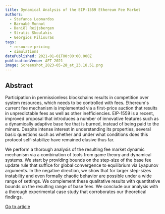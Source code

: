 ```yaml
---
title: Dynamical Analysis of the EIP-1559 Ethereum Fee Market
authors:
  - Stefanos Leonardos
  - Barnabé Monnot
  - Daniël Reijsbergen
  - Stratis Skoulakis
  - Georgios Piliouras
tags:
  - resource-pricing
  - simulations
datePublished: 2021-01-01T00:00:00.000Z
publicationVenue: AFT 2021
image: Screenshot_2023-05-28_at_23.18.51.png
---
```


## Abstract

Participation in permissionless blockchains results in competition over system resources, which needs to be controlled with fees. Ethereum's current fee mechanism is implemented via a first-price auction that results in unpredictable fees as well as other inefficiencies. EIP-1559 is a recent, improved proposal that introduces a number of innovative features such as a dynamically adaptive base fee that is burned, instead of being paid to the miners. Despite intense interest in understanding its properties, several basic questions such as whether and under what conditions does this protocol self-stabilize have remained elusive thus far.

We perform a thorough analysis of the resulting fee market dynamic mechanism via a combination of tools from game theory and dynamical systems. We start by providing bounds on the step-size of the base fee update rule that suffice for global convergence to equilibrium via Lyapunov arguments. In the negative direction, we show that for larger step-sizes instability and even formally chaotic behavior are possible under a wide range of settings. We complement these qualitative results with quantitative bounds on the resulting range of base fees. We conclude our analysis with a thorough experimental case study that corroborates our theoretical findings.

[Go to article](https://arxiv.org/abs/2102.10567)
